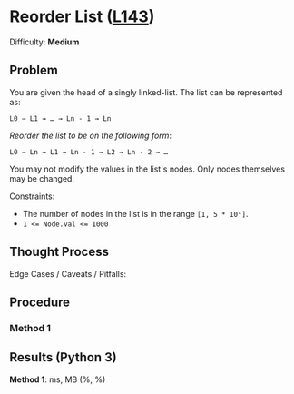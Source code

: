 # Reorder List ([L143](https://leetcode.com/problems/reorder-list/))
Difficulty: **Medium**

## Problem

You are given the head of a singly linked-list. The list can be represented as:
```
L0 → L1 → … → Ln - 1 → Ln
```
*Reorder the list to be on the following form*:
```
L0 → Ln → L1 → Ln - 1 → L2 → Ln - 2 → …
```
You may not modify the values in the list's nodes. Only nodes themselves may be changed.

Constraints:
- The number of nodes in the list is in the range `[1, 5 * 10⁴]`.
- `1 <= Node.val <= 1000`

## Thought Process

Edge Cases / Caveats / Pitfalls:

## Procedure

### Method 1

## Results (Python 3)

**Method 1**:  ms, MB (%, %)
